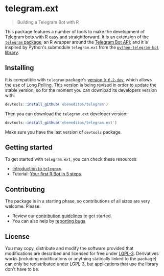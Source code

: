 # telegram.ext

> Building a Telegram Bot with R

This package features a number of tools to make the development of Telegram bots with R easy and straightforward.
It is an extension of the 
[`telegram` package](https://github.com/lbraglia/telegram), an R wrapper around the
[Telegram Bot API](http://core.telegram.org/bots/api); and it is inspired by Python's submodule `telegram.ext` from the
[`python-telegram-bot` library](https://github.com/python-telegram-bot/python-telegram-bot).

## Installing

It is compatible with `telegram` package's [version `0.6.2-dev`](https://github.com/ebeneditos/telegram), which allows the use of Long Polling.
This version is being revised in order to update the stable version, so for the moment you can download its developers version with:

```r
devtools::install_github('ebeneditos/telegram')
```

Then you can download the `telegram.ext` developer version:

```r
devtools::install_github('ebeneditos/telegram.ext')
```

Make sure you have the last version of `devtools` package.

## Getting started

To get started with `telegram.ext`, you can check these resources:

- [Introduction to `telegram`](https://github.com/lbraglia/telegram#telegram).
- Tutorial: [Your first R Bot in 5 steps](https://github.com/ebeneditos/telegram.ext/wiki/Tutorial-–-Your-first-R-Bot-in-5-steps).

## Contributing

The package is in a starting phase, so contributions of all sizes are very welcome. Please:
- Review our [contribution guidelines](https://github.com/ebeneditos/telegram.ext/blob/master/CONTRIBUTING.md) to get started.
- You can also help by [reporting bugs](https://github.com/ebeneditos/telegram.ext/issues/new).

## License

You may copy, distribute and modify the software provided that modifications are described and licensed for free under [LGPL-3](https://www.gnu.org/licenses/lgpl-3.0.html). Derivatives works (including modifications or anything statically linked to the package) can only be redistributed under LGPL-3, but applications that use the library don't have to be.
